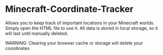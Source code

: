 # Minecraft-Coordinate-Tracker
Allows you to keep track of important locations in your Minecraft worlds.
Simply open the HTML file to use it.
All data is stored in local storage, so it will last until manually deleted.

WARNING: Clearing your browser cache or storage will delete your coordinates
